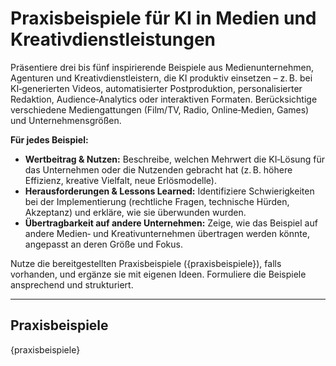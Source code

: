 
<!-- praxisbeispiele.md -->
# Praxisbeispiele für KI in Medien und Kreativdienstleistungen

Präsentiere drei bis fünf inspirierende Beispiele aus Medienunternehmen, Agenturen und Kreativdienstleistern, die KI produktiv einsetzen – z. B. bei KI‑generierten Videos, automatisierter Postproduktion, personalisierter Redaktion, Audience‑Analytics oder interaktiven Formaten. Berücksichtige verschiedene Mediengattungen (Film/TV, Radio, Online‑Medien, Games) und Unternehmensgrößen.

**Für jedes Beispiel:**
* **Wertbeitrag & Nutzen:** Beschreibe, welchen Mehrwert die KI‑Lösung für das Unternehmen oder die Nutzenden gebracht hat (z. B. höhere Effizienz, kreative Vielfalt, neue Erlösmodelle).
* **Herausforderungen & Lessons Learned:** Identifiziere Schwierigkeiten bei der Implementierung (rechtliche Fragen, technische Hürden, Akzeptanz) und erkläre, wie sie überwunden wurden.
* **Übertragbarkeit auf andere Unternehmen:** Zeige, wie das Beispiel auf andere Medien‑ und Kreativunternehmen übertragen werden könnte, angepasst an deren Größe und Fokus.

Nutze die bereitgestellten Praxisbeispiele ({praxisbeispiele}), falls vorhanden, und ergänze sie mit eigenen Ideen. Formuliere die Beispiele ansprechend und strukturiert.

---

## Praxisbeispiele

{praxisbeispiele}